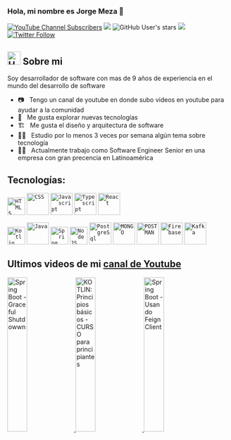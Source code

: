 ### Hola, mi nombre es Jorge Meza 👋

[![YouTube Channel Subscribers](https://img.shields.io/youtube/channel/subscribers/UCKLYlrbPnf9DdfqxKkYbHOQ?style=social)](https://www.youtube.com/channel/UCKLYlrbPnf9DdfqxKkYbHOQ?sub_confirmation=1)
![](https://img.shields.io/github/followers/jorgemezapaz?label=follow&logo=github&style=flat-square)
![GitHub User's stars](https://img.shields.io/github/stars/jorgemezapaz?label=%E2%AD%90GitHub%20stars&style=flat-square)
![](https://komarev.com/ghpvc/?username=jorgemezapaz&style=flat-square&color=ff69b4)
[![Twitter Follow](https://img.shields.io/twitter/follow/jorgemezapaz1?style=social)](https://twitter.com/jorgemezapaz1)

## <img height="30" src="https://www.vectorlogo.zone/logos/github/github-icon.svg" alt="HTML5"/> Sobre mi

Soy desarrollador de software con mas de 9 años de experiencia en el mundo del desarrollo de software

- 📷 &nbsp; Tengo un canal de youtube en donde subo videos en youtube para ayudar a la comunidad
- 🤔 &nbsp; Me gusta explorar nuevas tecnologías
- 🏗️ &nbsp; Me gusta el diseño y arquitectura de software
- 👨‍🎓 &nbsp; Estudio por lo menos 3 veces por semana algún tema sobre tecnología
- 🧑‍💼 &nbsp; Actualmente trabajo como Software Engineer Senior en una empresa con gran precencia en Latinoamérica

## Tecnologías:

<code><img height="40" src="https://www.vectorlogo.zone/logos/w3_html5/w3_html5-icon.svg" alt="HTML5"/></code>
<code><img height="50" src="https://www.vectorlogo.zone/logos/w3_css/w3_css-official.svg" alt="CSS"/></code>
<code><img height="50" src="https://upload.vectorlogo.zone/logos/javascript/images/239ec8a4-163e-4792-83b6-3f6d96911757.svg" alt="Javascript"/></code>
<code><img height="50" src="https://www.vectorlogo.zone/logos/typescriptlang/typescriptlang-icon.svg" alt="Typescript"/></code>
<code><img height="50" src="https://cdn.iconscout.com/icon/free/png-256/react-3-1175109.png" alt="React"/></code>

<code><img height="40" src="https://www.vectorlogo.zone/logos/kotlinlang/kotlinlang-icon.svg" alt="Kotlin"/></code>
<code><img height="50" src="https://cdn.iconscout.com/icon/free/png-256/java-60-1174953.png" alt="Java"/></code>
<code><img height="40" src="https://spring.io/images/spring-logo-9146a4d3298760c2e7e49595184e1975.svg" alt="Spring"/></code>
<code><img height="40" src="https://cdn.iconscout.com/icon/free/png-256/node-js-1-1174935.png" alt="Node JS"/></code>
<code><img height="50" src="https://www.vectorlogo.zone/logos/postgresql/postgresql-vertical.svg" alt="PostgreSql"/></code>
<code><img height="50" src="https://davidrengifo.files.wordpress.com/2017/09/mongodb-logo.png" alt="MONGO"/></code>
<code><img height="50" src="https://cdn.iconscout.com/icon/free/png-256/postman-3521648-2945092.png" alt="POSTMAN"/></code>
<code><img height="50" src="https://www.vectorlogo.zone/logos/firebase/firebase-icon.svg" alt="Firebase"/></code>
<code><img height="50" src="https://www.vectorlogo.zone/logos/apache_kafka/apache_kafka-ar21.svg" alt="Kafka"/></code>

## Ultimos videos de mi [canal de Youtube](https://www.youtube.com/channel/UCKLYlrbPnf9DdfqxKkYbHOQ)

<a href='https://youtu.be/Kxg2UOvb05Y' target='_blank'>
  <img width='30%' src='https://i9.ytimg.com/vi_webp/Kxg2UOvb05Y/mqdefault.webp?v=632bf61b&sqp=CKTczpkG&rs=AOn4CLBgphRYSppwkOFdPKP5c7dLzkuDCw' alt='Spring Boot - Graceful Shutdowwn' />
</a>
<a href='https://youtu.be/DjY7PesFJNk' target='_blank'>
  <img width='30%' src='https://i9.ytimg.com/vi_webp/DjY7PesFJNk/mqdefault.webp?v=62fb0d9d&sqp=CNDezpkG&rs=AOn4CLDweMPW9OvLZan4newechEu-1UnVQ' alt='KOTLIN: Principios básicos - CURSO para principiantes' />
</a>
<a href='https://youtu.be/AF-WBGooNxI' target='_blank'>
  <img width='30%' src='https://i9.ytimg.com/vi_webp/AF-WBGooNxI/mqdefault.webp?v=62ead67c&sqp=CNDezpkG&rs=AOn4CLDaiTfssdXawq4UXpDmENYtojgkwQ' alt='Spring Boot - Usando Feign Client' />
</a>

